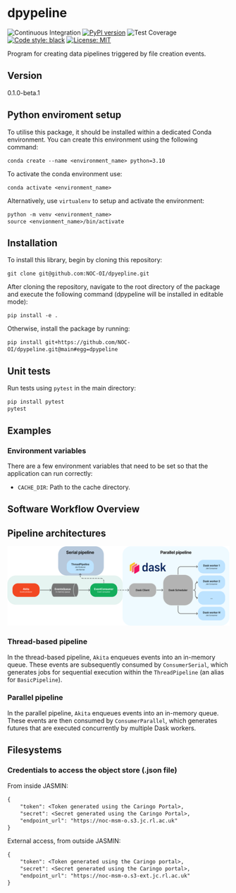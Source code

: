 # dpypeline
![Continuous Integration](https://github.com/NOC-OI/object-store-project/actions/workflows/main.yml/badge.svg)
[![PyPI version](https://badge.fury.io/py/dpypeline.svg)](https://badge.fury.io/py/dpypeline)
![Test Coverage](https://img.shields.io/endpoint?url=https://gist.githubusercontent.com/JMorado/c20a3ec5262f14d970a462403316a547/raw/pytest_coverage_report_main.json)
[![Code style: black](https://img.shields.io/badge/code%20style-black-000000.svg)](https://github.com/psf/black)
[![License: MIT](https://img.shields.io/badge/License-MIT-yellow.svg)](https://opensource.org/licenses/MIT)

Program for creating data pipelines triggered by file creation events.

## Version

0.1.0-beta.1

## Python enviroment setup

To utilise this package, it should be installed within a dedicated Conda environment. You can create this environment using the following command:

```
conda create --name <environment_name> python=3.10
```

To activate the conda environment use:
```
conda activate <environment_name>
```

Alternatively, use `virtualenv` to setup and activate the environment:

```
python -m venv <environment_name>
source <envionment_name>/bin/activate
```

## Installation

To install this library, begin by cloning this repository:

```
git clone git@github.com:NOC-OI/dpyepline.git
```

After cloning the repository, navigate to the root directory of the package and execute the following command (dpypeline will be installed in editable mode):

```
pip install -e .
```

Otherwise, install the package by running:

```
pip install git+https://github.com/NOC-OI/dpypeline.git@main#egg=dpypeline
```

## Unit tests

Run tests using `pytest` in the main directory:

```
pip install pytest
pytest
```
## Examples

### Environment variables

There are a few environment variables that need to be set so that the application can run correctly:

- `CACHE_DIR`: Path to the cache directory.

## Software Workflow Overview

## Pipeline architectures

![Dpypeline diagram](/images/dpypeline_diagram.png)


### Thread-based pipeline

In the thread-based pipeline, `Akita` enqueues events into an in-memory queue. These events are subsequently consumed by `ConsumerSerial`, which generates jobs for sequential execution within the `ThreadPipeline` (an alias for `BasicPipeline`).

### Parallel pipeline

In the parallel pipeline, `Akita` enqueues events into an in-memory queue. These events are then consumed by `ConsumerParallel`, which generates futures that are executed concurrently by multiple Dask workers.
    

## Filesystems

### Credentials to access the object store (.json file)

From inside JASMIN:

    {
        "token": <Token generated using the Caringo Portal>,
        "secret": <Secret generated using the Caringo Portal>,
        "endpoint_url": "https://noc-msm-o.s3.jc.rl.ac.uk"
    }

External access, from outside JASMIN:

    {
        "token": <Token generated using the Caringo portal>,
        "secret": <Secret generated using the Caringo portal>,
        "endpoint_url": "https://noc-msm-o.s3-ext.jc.rl.ac.uk"
    }
